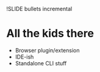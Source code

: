 !SLIDE bullets incremental

# All the kids there

* Browser plugin/extension
* IDE-ish
* Standalone CLI stuff
